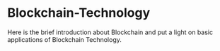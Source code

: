 # Blockchain-Technology
Here is the brief introduction about Blockchain and put a light on basic applications of Blockchain Technology.
